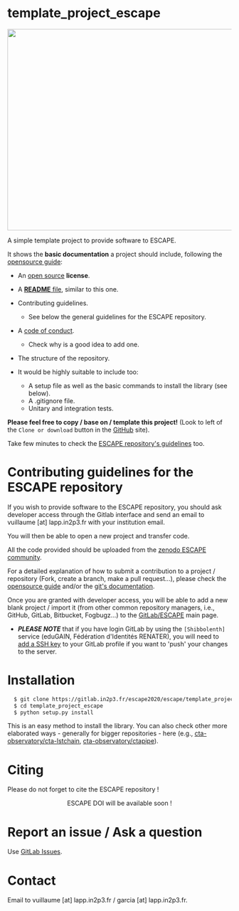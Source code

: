# template_project_escape
<p align="center">
   <img src="https://cdn.eso.org/images/large/ann18084a.jpg" width="640" height="453"/>
</p>

A simple template project to provide software to ESCAPE.

It shows the **basic documentation** a project should include, following the [opensource guide](https://opensource.guide/starting-a-project/):

* An [open source](https://help.github.com/en/github/creating-cloning-and-archiving-repositories/licensing-a-repository#where-does-the-license-live-on-my-repository) **license**.
* A [**README** file](https://help.github.com/en/github/getting-started-with-github/create-a-repo#commit-your-first-change), similar to this one. 
* Contributing guidelines. 
    - See below the general guidelines for the ESCAPE repository.
* A [code of conduct](https://opensource.guide/code-of-conduct/).
    - Check why is a good idea to add one.
* The structure of the repository.


* It would be highly suitable to include too:
   - A setup file as well as the basic commands to install the library (see below).
   - A .gitignore file.
   - Unitary and integration tests.
   
**Please feel free to copy / base on / template this project!** (Look to left of the `Clone or download` button in the [GitHub](https://github.com/garciagenrique/template_project_escape) site).

Take few minutes to check the [ESCAPE repository's guidelines](https://gitlab.in2p3.fr/escape2020/guidelines) too.

# Contributing guidelines for the ESCAPE repository

If you wish to provide software to the ESCAPE repository, you should ask developer access through the Gitlab interface and send an email to vuillaume [at] lapp.in2p3.fr with your institution email.

You will then be able to open a new project and transfer code.

All the code provided should be uploaded from the [zenodo ESCAPE community](https://zenodo.org/communities/escape2020/). 

For a detailed explanation of how to submit a contribution to a project / repository (Fork, create a branch, make a pull request...), please check the [opensource guide](https://opensource.guide/how-to-contribute/#how-to-submit-a-contribution) and/or the [git's documentation](https://git-scm.com/doc).

Once you are granted with developer access, you will be able to add a new blank project / import it (from other common repository managers, i.e., GitHub, GitLab, Bitbucket, Fogbugz...) to the [GitLab/ESCAPE](https://gitlab.in2p3.fr/escape2020) main page.

-  ***PLEASE NOTE*** that if you have login GitLab by using the `[Shibbolenth]` service (eduGAIN, Fédération d'Identités RENATER), you will need to [add a SSH key](https://gitlab.in2p3.fr/help/ssh/README#generating-a-new-ssh-key-pair) to your GitLab profile if you want to 'push' your changes to the server. 

# Installation

```sh
  $ git clone https://gitlab.in2p3.fr/escape2020/escape/template_project_escape.git
  $ cd template_project_escape
  $ python setup.py install
``` 

This is an easy method to install the library. 
You can also check other more elaborated ways - generally for bigger repositories - here (e.g., [cta-observatory/cta-lstchain](https://github.com/cta-observatory/cta-lstchain), [cta-observatory/ctapipe](https://github.com/cta-observatory/ctapipe)).

# Citing 
Please do not forget to cite the ESCAPE repository ! 
<p align="center">ESCAPE DOI will be available soon !</p>

# Report an issue / Ask a question
Use [GitLab Issues](https://gitlab.in2p3.fr/groups/escape2020/-/issues).

# Contact
Email to vuillaume [at] lapp.in2p3.fr / garcia [at] lapp.in2p3.fr.
